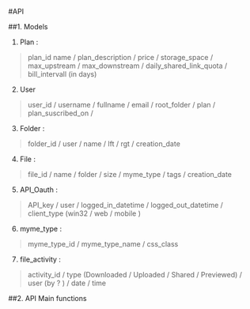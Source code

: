 #API 

##1.  Models

1. Plan : 
>plan_id
name
/ plan_description
/ price
/ storage_space
/ max_upstream
/ max_downstream
/ daily_shared_link_quota
/ bill_intervall (in days)

2.  User
>user_id
/ username
/ fullname
/ email
/ root_folder
/ plan
/ plan_suscribed_on
/ 

3.  Folder : 
>folder_id
/ user
/ name
/ lft
/ rgt
/ creation_date

4.  File : 
>file_id
/ name
/ folder
/ size
/ myme_type
/ tags
/ creation_date

5.  API_Oauth : 
>API_key
/ user
/ logged_in_datetime
/ logged_out_datetime
/ client_type (win32  / web / mobile )


6.  myme_type : 
>myme_type_id
/ myme_type_name
/ css_class

7.  file_activity : 
>activity_id
/ type (Downloaded / Uploaded / Shared / Previewed)
/ user (by ? )
/ date
/ time




##2.	API Main functions
